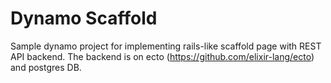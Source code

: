 # Dynamo Scaffold

Sample dynamo project for implementing rails-like scaffold page with REST API backend.
The backend is on ecto (https://github.com/elixir-lang/ecto) and postgres DB.
